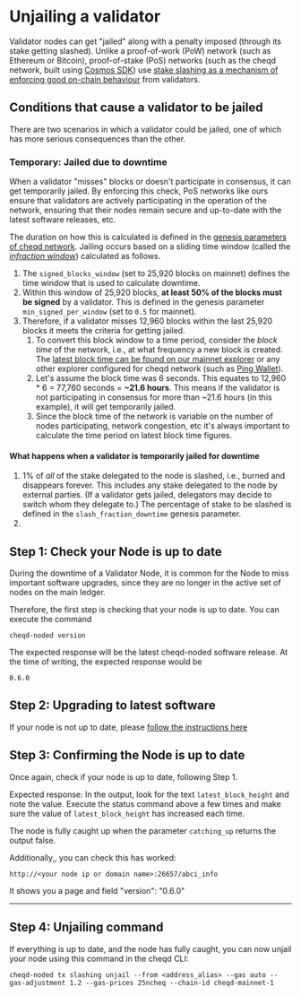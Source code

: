 # Unjailing a validator

Validator nodes can get "jailed" along with a penalty imposed (through its stake getting slashed). Unlike a proof-of-work (PoW) network (such as Ethereum or Bitcoin), proof-of-stake (PoS) networks (such as the cheqd network, built using [Cosmos SDK](https://github.com/cosmos/cosmos-sdk)) use [stake slashing as a mechanism of enforcing good on-chain behaviour](https://docs.cosmos.network/main/modules/slashing/01_concepts.html) from validators.

## Conditions that cause a validator to be jailed

There are two scenarios in which a validator could be jailed, one of which has more serious consequences than the other.

### Temporary: Jailed due to downtime

When a validator "misses" blocks or doesn't participate in consensus, it can get temporarily jailed. By enforcing this check, PoS networks like ours ensure that validators are actively participating in the operation of the network, ensuring that their nodes remain secure and up-to-date with the latest software releases, etc.

The duration on how this is calculated is defined in the [genesis parameters of cheqd network](../../architecture/adr-list/adr-005-genesis-parameters.md). Jailing occurs based on a sliding time window (called the [*infraction window*](https://docs.cosmos.network/main/modules/slashing/01_concepts.html)) calculated as follows.

1. The `signed_blocks_window` (set to 25,920 blocks on mainnet) defines the time window that is used to calculate downtime.
2. Within this window of 25,920 blocks, **at least 50% of the blocks must be signed** by a validator. This is defined in the genesis parameter `min_signed_per_window` (set to `0.5` for mainnet).
3. Therefore, if a validator misses 12,960 blocks within the last 25,920 blocks it meets the criteria for getting jailed.
   1. To convert this block window to a time period, consider the *block time* of the network, i.e., at what frequency a new block is created. The [latest block time can be found on our mainnet explorer](https://explorer.cheqd.io) or any other explorer configured for cheqd network (such as [Ping Wallet](https://ping.pub/cheqd/uptime)).
   2. Let's assume the block time was 6 seconds. This equates to 12,960 * 6 = 77,760 seconds = **~21.6 hours**. This means if the validator is not participating in consensus for more than ~21.6 hours (in this example), it will get temporarily jailed.
   3. Since the block time of the network is variable on the number of nodes participating, network congestion, etc it's always important to calculate the time period on latest block time figures.

#### What happens when a validator is temporarily jailed for downtime

1. 1% of *all* of the stake delegated to the node is slashed, i.e., burned and disappears forever. This includes any stake delegated to the node by external parties. (If a validator gets jailed, delegators may decide to switch whom they delegate to.) The percentage of stake to be slashed is defined in the `slash_fraction_downtime` genesis parameter.
2. 

## Step 1: Check your Node is up to date

During the downtime of a Validator Node, it is common for the Node to miss important software upgrades, since they are no longer in the active set of nodes on the main ledger. 

Therefore, the first step is checking that your node is up to date. You can execute the command

~~~
cheqd-noded version
~~~

The expected response will be the latest cheqd-noded software release. At the time of writing, the expected response would be 

~~~
0.6.0
~~~

## Step 2: Upgrading to latest software

If your node is not up to date, please [follow the instructions here](https://github.com/cheqd/cheqd-node/blob/main/docs/setup-and-configure/debian/deb-package-upgrade.md)

## Step 3: Confirming the Node is up to date

Once again, check if your node is up to date, following Step 1.

Expected response: In the output, look for the text ```latest_block_height``` and note the value. Execute the status command above a few times and make sure the value of ```latest_block_height``` has increased each time.

The node is fully caught up when the parameter ```catching_up``` returns the output false.

Additionally,, you can check this has worked:
~~~
http://<your node ip or domain name>:26657/abci_info
~~~
It shows you a page and field "version": "0.6.0"
____

## Step 4: Unjailing command

If everything is up to date, and the node has fully caught, you can now unjail your node using this command in the cheqd CLI:

~~~
cheqd-noded tx slashing unjail --from <address_alias> --gas auto --gas-adjustment 1.2 --gas-prices 25ncheq --chain-id cheqd-mainnet-1
~~~
